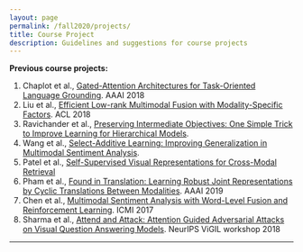 ```yaml
---
layout: page
permalink: /fall2020/projects/
title: Course Project
description: Guidelines and suggestions for course projects
---
```


**Previous course projects:**

1. Chaplot et al., [Gated-Attention Architectures for Task-Oriented Language Grounding](https://arxiv.org/abs/1706.07230). AAAI 2018
2. Liu et al., [Efficient Low-rank Multimodal Fusion with Modality-Specific Factors](https://arxiv.org/abs/1806.00064). ACL 2018
3. Ravichander et al., [Preserving Intermediate Objectives: One Simple Trick to Improve Learning for Hierarchical Models](https://arxiv.org/abs/1706.07867). 
4. Wang et al., [Select-Additive Learning: Improving Generalization in Multimodal Sentiment Analysis](https://arxiv.org/abs/1609.05244).
5. Patel et al., [Self-Supervised Visual Representations for Cross-Modal Retrieval](https://arxiv.org/abs/1902.00378)
6. Pham et al., [Found in Translation: Learning Robust Joint Representations by Cyclic Translations Between Modalities](https://arxiv.org/abs/1812.07809). AAAI 2019
7. Chen et al., [Multimodal Sentiment Analysis with Word-Level Fusion and Reinforcement Learning](https://arxiv.org/abs/1802.00924). ICMI 2017
8. Sharma et al., [Attend and Attack: Attention Guided Adversarial Attacks on Visual Question Answering Models](https://nips2018vigil.github.io/static/papers/accepted/33.pdf). NeurIPS ViGIL workshop 2018

***
